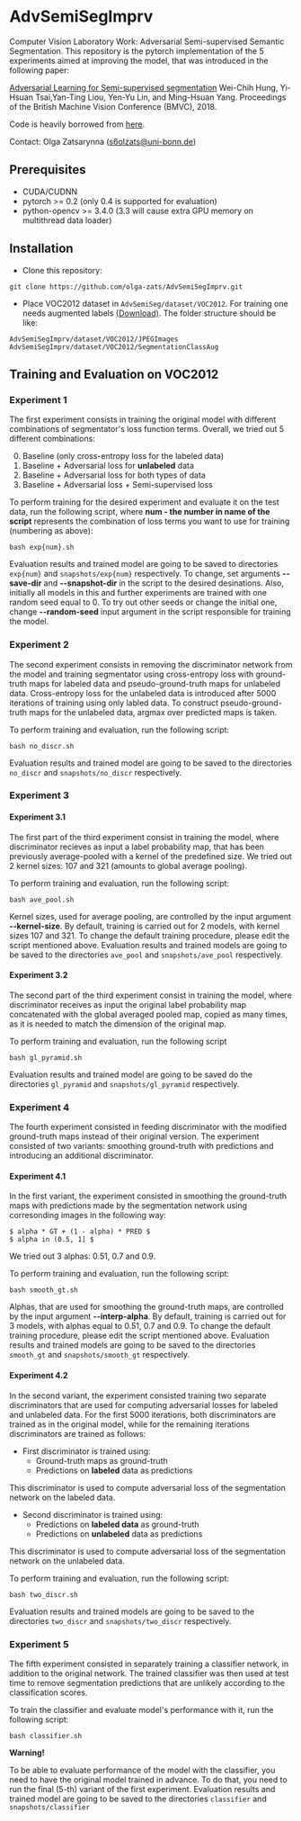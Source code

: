 # AdvSemiSegImprv
Computer Vision Laboratory Work: Adversarial Semi-supervised Semantic Segmentation.
This repository is the pytorch implementation of the 5 experiments aimed at improving the model, that was introduced in the following paper:

[Adversarial Learning for Semi-supervised segmentation](https://arxiv.org/abs/1802.07934)
Wei-Chih Hung, Yi-Hsuan Tsai,Yan-Ting Liou, Yen-Yu Lin, and Ming-Hsuan Yang. 
Proceedings of the British Machine Vision Conference (BMVC), 2018.

Code is heavily borrowed from [here](https://github.com/hfslyc/AdvSemiSeg).

Contact: Olga Zatsarynna (s6olzats@uni-bonn.de)


## Prerequisites
  * CUDA/CUDNN
  * pytorch >= 0.2 (only 0.4 is supported for evaluation)
  * python-opencv >= 3.4.0  (3.3 will cause extra GPU memory on multithread data loader)


## Installation 
  * Clone this repository:
  ```
  git clone https://github.com/olga-zats/AdvSemiSegImprv.git
  ```
  
  * Place VOC2012 dataset in `AdvSemiSeg/dataset/VOC2012`. For training one needs augmented labels [(Download)](http://vllab1.ucmerced.edu/~whung/adv-semi-seg/SegmentationClassAug.zip). The folder structure should be like:
  ```
  AdvSemiSegImprv/dataset/VOC2012/JPEGImages
  AdvSemiSegImprv/dataset/VOC2012/SegmentationClassAug
  ```
  
  ## Training and Evaluation on VOC2012
  ### Experiment 1
  The first experiment consists in training the original model with different combinations of segmentator's loss function terms. Overall, we tried out 5 different combinations:
  
 0. Baseline (only cross-entropy loss for the labeled data)
 1. Baseline + Adversarial loss for **unlabeled** data 
 2. Baseline + Adversarial loss for both types of data
 3. Baseline + Adversarial loss + Semi-supervised loss
 
 To perform training for the desired experiment and evaluate it on the test data, run the following script, where **num - the number in name of the script** represents the combination of loss terms you want to use for training (numbering as above):
  
  ```
  bash exp{num}.sh
  ```
  Evaluation results and trained model are going to be saved to directories `exp{num}` and `snapshots/exp{num}` respectively. To change, set arguments **--save-dir** and **--snapshot-dir** in the script to the desired desinations. Also, initially all models in this and further experiments are trained with one random seed equal to 0. To try out other seeds or change the initial one, change **--random-seed** input argument in the script responsible for training the model.
 
 
  ### Experiment 2
  The second experiment consists in removing the discriminator network from the model and training segmentator using cross-entropy loss with ground-truth maps for labeled data and pseudo-ground-truth maps for unlabeled data. Cross-entropy loss for the unlabeled data is introduced after 5000 iterations of training using only labled data. To construct pseudo-ground-truth maps for the unlabeled data, argmax over predicted maps is taken.
  
  To perform training and evaluation, run the following script:
  ```
  bash no_discr.sh
  ```
  Evaluation results and trained model are going to be saved to the directories `no_discr` and `snapshots/no_discr`
  respectively.
 
 
  ### Experiment 3
  #### Experiment 3.1
  The first part of the third experiment consist in training the model, where discriminator recieves as input a label probability map, that has been previously average-pooled with a kernel of the predefined size. We tried out 2 kernel sizes: 107 and 321 (amounts to global average pooling).
  
  To perform training and evaluation, run the following script:
  ``` 
  bash ave_pool.sh
  ```
  Kernel sizes, used for average pooling, are controlled by the input argument **--kernel-size**. By default, training is carried out for 2 models, with kernel sizes 107 and 321. To change the default training procedure, please edit the script mentioned above. 
  Evaluation results and trained models are going to be saved to the directories `ave_pool` and `snapshots/ave_pool` respectively.
  
 #### Experiment 3.2
 The second part of the third experiment consist in training the model, where discriminator receives as input the original label probability map concatenated with the global averaged pooled map, copied as many times, as it is needed to match the dimension of the original map.
 
 To perform training and evaluation, run the following script
  ``` 
  bash gl_pyramid.sh
  ```
 Evaluation results and trained model are going to be saved do the directories `gl_pyramid` and `snapshots/gl_pyramid` respectively.
 
 
 ### Experiment 4
 The fourth experiment consisted in feeding discriminator with the modified ground-truth maps instead of their original version. The experiment consisted of two variants: smoothing ground-truth with predictions and introducing an additional discriminator.
 
 #### Experiment 4.1
 In the first variant, the experiment consisted in smoothing the ground-truth maps with predictions made by the segmentation network using corresonding images in the following way:
 
 ```
 $ alpha * GT + (1 - alpha) * PRED $
 $ alpha in (0.5, 1] $
 ```
 
 We tried out 3 alphas: 0.51, 0.7 and 0.9.
 
 To perform training and evaluation, run the following script:
 ```
 bash smooth_gt.sh
 ```
 
 Alphas, that are used for smoothing the ground-truth maps, are controlled by the input argument **--interp-alpha**. By default, training is carried out for 3 models, with alphas equal to 0.51, 0.7 and 0.9. To change the default training procedure, please edit the script mentioned above.
 Evaluation results and trained models are going to be saved to the directories `smooth_gt` and `snapshots/smooth_gt` respectively.
 
 
 #### Experiment 4.2
 In the second variant, the experiment consisted training two separate discriminators that are used for computing adversarial losses for labeled and unlabeled data. For the first 5000 iterations, both discriminators are trained as in the original model, while for the remaining iterations discriminators are trained as follows:
   * First discriminator is trained using:
       * Ground-truth maps as ground-truth 
       * Predictions on **labeled** data as predictions
   
   This discriminator is used to compute adversarial loss of the segmentation network on the labeled data.
   
   * Second discriminator is trained using:
       * Predictions on **labeled data** as ground-truth 
       * Predictions on **unlabeled** data as predictions 
   
   This discriminator is used to compute adversarial loss of the segmentation network on the unlabeled data.
   
   To perform training and evaluation, run the following script:
   ```
   bash two_discr.sh
   ```
   Evaluation results and trained models are going to be saved to the directories `two_discr` and `snapshots/two_discr` respectively.
   
   
   
   ### Experiment 5
   The fifth experiment consisted in separately training a classifier network, in addition to the original network. The trained classifier was then used at test time to remove segmentation predictions that are unlikely according to the classification scores. 
   
   To train the classifier and evaluate model's performance with it, run the following script:
   ``` 
   bash classifier.sh
   ```
   **Warning!**
   
   To be able to evaluate performance of the model with the classifier, you need to have the original model trained in advance. To do that, you need to run the final (5-th) variant of the first experiment.
   Evaluation results and trained model are going to be saved to the directories `classifier` and `snapshots/classifier`
